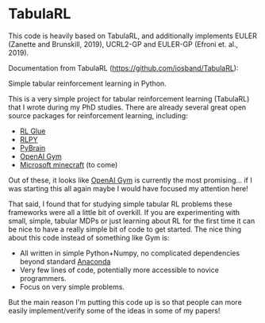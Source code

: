 # TabulaRL

This code is heavily based on TabulaRL, and additionally implements EULER (Zanette and Brunskill, 2019), UCRL2-GP and EULER-GP (Efroni et. al., 2019).

Documentation from TabulaRL (https://github.com/iosband/TabulaRL):

Simple tabular reinforcement learning in Python.

This is a very simple project for tabular reinforcement learning (TabulaRL) that I wrote during my PhD studies.
There are already several great open source packages for reinforcement learning, including:

- [RL Glue](http://glue.rl-community.org/wiki/Main_Page)
- [RLPY](https://github.com/rlpy/rlpy)
- [PyBrain](http://pybrain.org/)
- [OpenAI Gym](https://gym.openai.com/)
- [Microsoft minecraft](http://www.pcworld.com/article/3043895/analytics/microsoft-to-open-source-ai-development-platform-based-on-minecraft.html) (to come)

Out of these, it looks like [OpenAI Gym](https://gym.openai.com/) is currently the most promising... if I was starting this all again maybe I would have focused my attention here!

That said, I found that for studying simple tabular RL problems these frameworks were all a little bit of overkill.
If you are experimenting with small, simple, tabular MDPs or just learning about RL for the first time it can be nice to have a really simple bit of code to get started.
The nice thing about this code instead of something like Gym is:

- All written in simple Python+Numpy, no complicated dependencies beyond standard [Anaconda](https://www.continuum.io/downloads)
- Very few lines of code, potentially more accessible to novice programmers.
- Focus on very simple problems.

But the main reason I'm putting this code up is so that people can more easily implement/verify some of the ideas in some of my papers!

